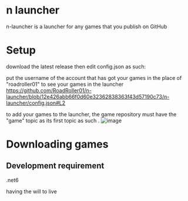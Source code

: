 # n launcher
n-launcher is a launcher for any games that you publish on GitHub

# Setup
download the latest release then edit config.json as such:

put the username of the account that has got your games in the place of "roadroller01" to see your games in the launcher 
https://github.com/RoadRoller01/n-launcher/blob/12e426abb66f0d60e32362838363f43d57190c73/n-launcher/config.json#L2

to add your games to the launcher, the game repository must have the "game" topic as its first topic as such .
![image](https://user-images.githubusercontent.com/48331562/172166766-e94b2dc6-4d6f-4eb4-a9e6-d9b2c620582e.png)


# Downloading games




## Development requirement
.net6

having the will to live 
